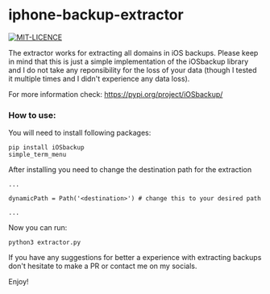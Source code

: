 # iphone-backup-extractor
[![MIT-LICENCE](https://img.shields.io/github/license/mrlukyman/iphone-backup-extractor?style=flat-square)](https://github.com/mrlukyman/iphone-backup-extractor/blob/main/LICENSE)

The extractor works for extracting all domains in iOS backups. Please keep in mind that this is just a simple implementation of the iOSbackup library and I do not take any reponsibility for the loss of your data (though I tested it multiple times and I didn't experience any data loss).

For more information check: https://pypi.org/project/iOSbackup/

### How to use:
You will need to install following packages:

    pip install iOSbackup
    simple_term_menu
     
After installing you need to change the destination path for the extraction

    ...
    
    dynamicPath = Path('<destination>') # change this to your desired path
    
    ...
Now you can run:

    python3 extractor.py

If you have any suggestions for better a experience with extracting backups don't hesitate to make a PR or contact me on my socials.

Enjoy!
